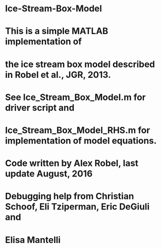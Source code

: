 # Ice-Stream-Box-Model
# This is a simple MATLAB implementation of
# the ice stream box model described in  Robel et al., JGR, 2013.
#
# See Ice_Stream_Box_Model.m for driver script and
# Ice_Stream_Box_Model_RHS.m for implementation of model equations.
# 
# Code written by Alex Robel, last update August, 2016
# Debugging help from Christian Schoof, Eli Tziperman, Eric DeGiuli and
# Elisa Mantelli
